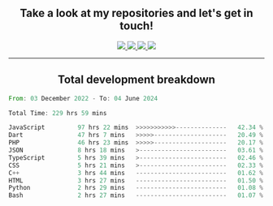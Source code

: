 <h2 align="center">
  Take a look at my repositories and let's get in touch!
</h2>
<p align="center">
  <a href="https://www.instagram.com/rayhanarkan?igsh=MXM3dHhmMTZ3ZWVsaA==">
    <img src="https://img.icons8.com/material-outlined/30/689d6a/instagram.png"/>
  </a>
  <a href="https://www.linkedin.com/in/rayhanarkan/">
    <img src="https://img.icons8.com/material-outlined/30/689d6a/linkedin.png"/>
  </a>
  <a href="">
    <img src="https://img.icons8.com/material-outlined/30/689d6a/geography.png"/>
  </a>
  <a href="mailto:rayhanarkan30@gmail.com">
    <img src="https://img.icons8.com/material-outlined/30/689d6a/email.png"/>
  </a>
</p>

---

<h2 align="center">Total development breakdown</h2>

<p align="center">
<!--START_SECTION:waka-->

```rust
From: 03 December 2022 - To: 04 June 2024

Total Time: 229 hrs 59 mins

JavaScript         97 hrs 22 mins  >>>>>>>>>>>--------------   42.34 %
Dart               47 hrs 7 mins   >>>>>--------------------   20.49 %
PHP                46 hrs 23 mins  >>>>>--------------------   20.17 %
JSON               8 hrs 18 mins   >------------------------   03.61 %
TypeScript         5 hrs 39 mins   >------------------------   02.46 %
CSS                5 hrs 21 mins   >------------------------   02.33 %
C++                3 hrs 44 mins   -------------------------   01.62 %
HTML               3 hrs 27 mins   -------------------------   01.50 %
Python             2 hrs 29 mins   -------------------------   01.08 %
Bash               2 hrs 27 mins   -------------------------   01.07 %
```

<!--END_SECTION:waka-->
</p>
